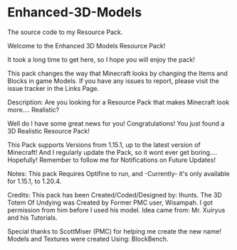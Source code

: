 # Enhanced-3D-Models
The source code to my Resource Pack.

Welcome to the Enhanced 3D Models Resource Pack!

It took a long time to get here, so I hope you will enjoy the pack!

This pack changes the way that Minecraft looks by changing the Items and Blocks in game Models. If you have any issues to report, please visit the issue tracker in the Links Page.


Description:
Are you looking for a Resource Pack that makes Minecraft look more.... Realistic?

Well do I have some great news for you! Congratulations! You just found a 3D Realistic Resource Pack!

This Pack supports Versions from 1.15.1, up to the latest version of Minecraft! And I regularly update the Pack, so it wont ever get boring.... Hopefully!
Remember to follow me for Notifications on Future Updates!

Notes: 
This pack Requires Optifine to run, and -Currently- it's only available for 1.15.1, to 1.20.4.

Credits:
This pack has been Created/Coded/Designed by: Ihunts. The 3D Totem Of Undying was Created by Former PMC user, Wisampah. I got permission from him before I used his model. Idea came from: Mr. Xuiryus and his Tutorials.

Special thanks to ScottMiser (PMC) for helping me create the new name! Models and Textures were created Using: BlockBench.